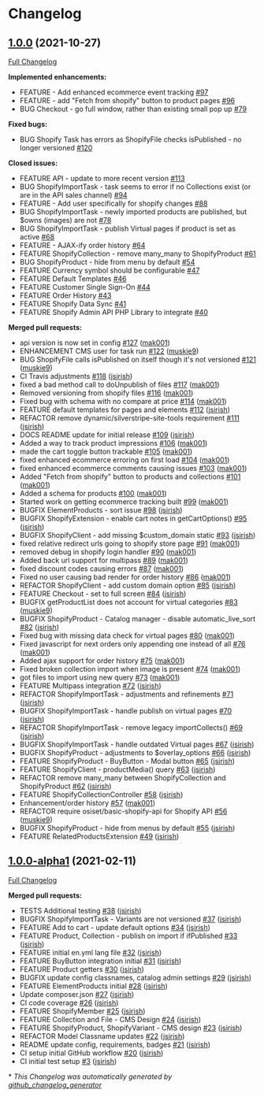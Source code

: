 # Changelog

## [1.0.0](https://github.com/dynamic/silverstripe-shopify/tree/1.0.0) (2021-10-27)

[Full Changelog](https://github.com/dynamic/silverstripe-shopify/compare/1.0.0-alpha1...1.0.0)

**Implemented enhancements:**

- FEATURE - Add enhanced ecommerce event tracking [\#97](https://github.com/dynamic/silverstripe-shopify/issues/97)
- FEATURE - add "Fetch from shopify" button to product pages [\#96](https://github.com/dynamic/silverstripe-shopify/issues/96)
- BUG Checkout - go full window, rather than existing small pop up [\#79](https://github.com/dynamic/silverstripe-shopify/issues/79)

**Fixed bugs:**

- BUG Shopify Task has errors as ShopifyFile checks isPublished - no longer versioned [\#120](https://github.com/dynamic/silverstripe-shopify/issues/120)

**Closed issues:**

- FEATURE API - update to more recent version [\#113](https://github.com/dynamic/silverstripe-shopify/issues/113)
- BUG ShopifyImportTask - task seems to error if no Collections exist \(or are in the API sales channel\) [\#94](https://github.com/dynamic/silverstripe-shopify/issues/94)
- FEATURE - Add user specifically for shopify changes [\#88](https://github.com/dynamic/silverstripe-shopify/issues/88)
- BUG ShopifyImportTask - newly imported products are published, but $owns \(images\) are not [\#78](https://github.com/dynamic/silverstripe-shopify/issues/78)
- BUG ShopifyImportTask - publish Virtual pages if product is set as active [\#68](https://github.com/dynamic/silverstripe-shopify/issues/68)
- FEATURE - AJAX-ify order history [\#64](https://github.com/dynamic/silverstripe-shopify/issues/64)
- FEATURE ShopifyCollection - remove many\_many to ShopifyProduct [\#61](https://github.com/dynamic/silverstripe-shopify/issues/61)
- BUG ShopifyProduct - hide from menu by default [\#54](https://github.com/dynamic/silverstripe-shopify/issues/54)
- FEATURE Currency symbol should be configurable [\#47](https://github.com/dynamic/silverstripe-shopify/issues/47)
- FEATURE Default Templates [\#46](https://github.com/dynamic/silverstripe-shopify/issues/46)
- FEATURE Customer Single Sign-On [\#44](https://github.com/dynamic/silverstripe-shopify/issues/44)
- FEATURE Order History [\#43](https://github.com/dynamic/silverstripe-shopify/issues/43)
- FEATURE Shopify Data Sync [\#41](https://github.com/dynamic/silverstripe-shopify/issues/41)
- FEATURE Shopify Admin API PHP Library to integrate [\#40](https://github.com/dynamic/silverstripe-shopify/issues/40)

**Merged pull requests:**

- api version is now set in config [\#127](https://github.com/dynamic/silverstripe-shopify/pull/127) ([mak001](https://github.com/mak001))
- ENHANCEMENT CMS user for task run [\#122](https://github.com/dynamic/silverstripe-shopify/pull/122) ([muskie9](https://github.com/muskie9))
- BUG ShopifyFile calls isPublished on itself though it's not versioned [\#121](https://github.com/dynamic/silverstripe-shopify/pull/121) ([muskie9](https://github.com/muskie9))
- CI Travis adjustments [\#118](https://github.com/dynamic/silverstripe-shopify/pull/118) ([jsirish](https://github.com/jsirish))
- fixed a bad method call to doUnpublish of files [\#117](https://github.com/dynamic/silverstripe-shopify/pull/117) ([mak001](https://github.com/mak001))
- Removed versioning from shopify files [\#116](https://github.com/dynamic/silverstripe-shopify/pull/116) ([mak001](https://github.com/mak001))
- Fixed bug with schema with no compare at price [\#114](https://github.com/dynamic/silverstripe-shopify/pull/114) ([mak001](https://github.com/mak001))
- FEATURE default templates for pages and elements [\#112](https://github.com/dynamic/silverstripe-shopify/pull/112) ([jsirish](https://github.com/jsirish))
- REFACTOR remove dynamic/silverstripe-site-tools requirement [\#111](https://github.com/dynamic/silverstripe-shopify/pull/111) ([jsirish](https://github.com/jsirish))
- DOCS README update for initial release [\#109](https://github.com/dynamic/silverstripe-shopify/pull/109) ([jsirish](https://github.com/jsirish))
- Added a way to track product impressions [\#106](https://github.com/dynamic/silverstripe-shopify/pull/106) ([mak001](https://github.com/mak001))
- made the cart toggle button trackable [\#105](https://github.com/dynamic/silverstripe-shopify/pull/105) ([mak001](https://github.com/mak001))
- fixed enhanced ecommerce erroring on first load [\#104](https://github.com/dynamic/silverstripe-shopify/pull/104) ([mak001](https://github.com/mak001))
- fixed enhanced ecommerce comments causing issues [\#103](https://github.com/dynamic/silverstripe-shopify/pull/103) ([mak001](https://github.com/mak001))
- Added "Fetch from shopify" button to products and collections [\#101](https://github.com/dynamic/silverstripe-shopify/pull/101) ([mak001](https://github.com/mak001))
- Added a schema for products [\#100](https://github.com/dynamic/silverstripe-shopify/pull/100) ([mak001](https://github.com/mak001))
- Started work on getting ecommerce tracking built [\#99](https://github.com/dynamic/silverstripe-shopify/pull/99) ([mak001](https://github.com/mak001))
- BUGFIX ElementProducts - sort issue [\#98](https://github.com/dynamic/silverstripe-shopify/pull/98) ([jsirish](https://github.com/jsirish))
- BUGFIX ShopifyExtension - enable cart notes in getCartOptions\(\) [\#95](https://github.com/dynamic/silverstripe-shopify/pull/95) ([jsirish](https://github.com/jsirish))
- BUGFIX ShopifyClient - add missing $custom\_domain static [\#93](https://github.com/dynamic/silverstripe-shopify/pull/93) ([jsirish](https://github.com/jsirish))
- fixed relative redirect urls going to shopify store page [\#91](https://github.com/dynamic/silverstripe-shopify/pull/91) ([mak001](https://github.com/mak001))
- removed debug in shopify login handler [\#90](https://github.com/dynamic/silverstripe-shopify/pull/90) ([mak001](https://github.com/mak001))
- Added back url support for multipass [\#89](https://github.com/dynamic/silverstripe-shopify/pull/89) ([mak001](https://github.com/mak001))
- fixed discount codes causing errors [\#87](https://github.com/dynamic/silverstripe-shopify/pull/87) ([mak001](https://github.com/mak001))
- Fixed no user causing bad render for order history [\#86](https://github.com/dynamic/silverstripe-shopify/pull/86) ([mak001](https://github.com/mak001))
- REFACTOR ShopifyClient - add custom domain option [\#85](https://github.com/dynamic/silverstripe-shopify/pull/85) ([jsirish](https://github.com/jsirish))
- FEATURE Checkout - set to full screen [\#84](https://github.com/dynamic/silverstripe-shopify/pull/84) ([jsirish](https://github.com/jsirish))
- BUGFIX getProductList does not account for virtual categories [\#83](https://github.com/dynamic/silverstripe-shopify/pull/83) ([muskie9](https://github.com/muskie9))
- BUGFIX ShopifyProduct - Catalog manager - disable automatic\_live\_sort [\#82](https://github.com/dynamic/silverstripe-shopify/pull/82) ([jsirish](https://github.com/jsirish))
- Fixed bug with missing data check for virtual pages [\#80](https://github.com/dynamic/silverstripe-shopify/pull/80) ([mak001](https://github.com/mak001))
- Fixed javascript for next orders only appending one instead of all [\#76](https://github.com/dynamic/silverstripe-shopify/pull/76) ([mak001](https://github.com/mak001))
- Added ajax support for order history [\#75](https://github.com/dynamic/silverstripe-shopify/pull/75) ([mak001](https://github.com/mak001))
- Fixed broken collection import when image is present [\#74](https://github.com/dynamic/silverstripe-shopify/pull/74) ([mak001](https://github.com/mak001))
- got files to import using new query [\#73](https://github.com/dynamic/silverstripe-shopify/pull/73) ([mak001](https://github.com/mak001))
- FEATURE Multipass integration [\#72](https://github.com/dynamic/silverstripe-shopify/pull/72) ([jsirish](https://github.com/jsirish))
- REFACTOR ShopifyImportTask - adjustments and refinements [\#71](https://github.com/dynamic/silverstripe-shopify/pull/71) ([jsirish](https://github.com/jsirish))
- BUGFIX ShopifyImportTask - handle publish on virtual pages [\#70](https://github.com/dynamic/silverstripe-shopify/pull/70) ([jsirish](https://github.com/jsirish))
- REFACTOR ShopifyImportTask - remove legacy importCollects\(\) [\#69](https://github.com/dynamic/silverstripe-shopify/pull/69) ([jsirish](https://github.com/jsirish))
- BUGFIX ShopifyImportTask - handle outdated Virtual pages [\#67](https://github.com/dynamic/silverstripe-shopify/pull/67) ([jsirish](https://github.com/jsirish))
- BUGFIX ShopifyProduct - adjustments to $overlay\_options [\#66](https://github.com/dynamic/silverstripe-shopify/pull/66) ([jsirish](https://github.com/jsirish))
- FEATURE ShopifyProduct - BuyButton - Modal button [\#65](https://github.com/dynamic/silverstripe-shopify/pull/65) ([jsirish](https://github.com/jsirish))
- FEATURE ShopifyClient - productMedia\(\) query [\#63](https://github.com/dynamic/silverstripe-shopify/pull/63) ([jsirish](https://github.com/jsirish))
- REFACTOR remove many\_many between ShopifyCollection and ShopifyProduct [\#62](https://github.com/dynamic/silverstripe-shopify/pull/62) ([jsirish](https://github.com/jsirish))
- FEATURE ShopifyCollectionController [\#58](https://github.com/dynamic/silverstripe-shopify/pull/58) ([jsirish](https://github.com/jsirish))
- Enhancement/order history [\#57](https://github.com/dynamic/silverstripe-shopify/pull/57) ([mak001](https://github.com/mak001))
- REFACTOR require osiset/basic-shopify-api for Shopify API [\#56](https://github.com/dynamic/silverstripe-shopify/pull/56) ([muskie9](https://github.com/muskie9))
- BUGFIX ShopifyProduct - hide from menus by default [\#55](https://github.com/dynamic/silverstripe-shopify/pull/55) ([jsirish](https://github.com/jsirish))
- FEATURE RelatedProductsExtension [\#49](https://github.com/dynamic/silverstripe-shopify/pull/49) ([jsirish](https://github.com/jsirish))

## [1.0.0-alpha1](https://github.com/dynamic/silverstripe-shopify/tree/1.0.0-alpha1) (2021-02-11)

[Full Changelog](https://github.com/dynamic/silverstripe-shopify/compare/c8b99471f90888f0c08a33e2e68847371328ec16...1.0.0-alpha1)

**Merged pull requests:**

- TESTS Additional testing [\#38](https://github.com/dynamic/silverstripe-shopify/pull/38) ([jsirish](https://github.com/jsirish))
- BUGFIX ShopifyImportTask - Variants are not versioned [\#37](https://github.com/dynamic/silverstripe-shopify/pull/37) ([jsirish](https://github.com/jsirish))
- FEATURE Add to cart - update default options [\#34](https://github.com/dynamic/silverstripe-shopify/pull/34) ([jsirish](https://github.com/jsirish))
- FEATURE Product, Collection - publish on import if ifPublished [\#33](https://github.com/dynamic/silverstripe-shopify/pull/33) ([jsirish](https://github.com/jsirish))
- FEATURE initial en.yml lang file [\#32](https://github.com/dynamic/silverstripe-shopify/pull/32) ([jsirish](https://github.com/jsirish))
- FEATURE BuyButton integration initial [\#31](https://github.com/dynamic/silverstripe-shopify/pull/31) ([jsirish](https://github.com/jsirish))
- FEATURE Product getters [\#30](https://github.com/dynamic/silverstripe-shopify/pull/30) ([jsirish](https://github.com/jsirish))
- BUGFIX update config classnames, catalog admin settings [\#29](https://github.com/dynamic/silverstripe-shopify/pull/29) ([jsirish](https://github.com/jsirish))
- FEATURE ElementProducts initial [\#28](https://github.com/dynamic/silverstripe-shopify/pull/28) ([jsirish](https://github.com/jsirish))
- Update composer.json [\#27](https://github.com/dynamic/silverstripe-shopify/pull/27) ([jsirish](https://github.com/jsirish))
- CI code coverage [\#26](https://github.com/dynamic/silverstripe-shopify/pull/26) ([jsirish](https://github.com/jsirish))
- FEATURE ShopifyMember [\#25](https://github.com/dynamic/silverstripe-shopify/pull/25) ([jsirish](https://github.com/jsirish))
- FEATURE Collection and File - CMS Design [\#24](https://github.com/dynamic/silverstripe-shopify/pull/24) ([jsirish](https://github.com/jsirish))
- FEATURE ShopifyProduct, ShopifyVariant - CMS design [\#23](https://github.com/dynamic/silverstripe-shopify/pull/23) ([jsirish](https://github.com/jsirish))
- REFACTOR Model Classname updates [\#22](https://github.com/dynamic/silverstripe-shopify/pull/22) ([jsirish](https://github.com/jsirish))
- README update config, requirements, badges [\#21](https://github.com/dynamic/silverstripe-shopify/pull/21) ([jsirish](https://github.com/jsirish))
- CI setup initial GitHub workflow [\#20](https://github.com/dynamic/silverstripe-shopify/pull/20) ([jsirish](https://github.com/jsirish))
- CI initial test setup [\#3](https://github.com/dynamic/silverstripe-shopify/pull/3) ([jsirish](https://github.com/jsirish))



\* *This Changelog was automatically generated by [github_changelog_generator](https://github.com/github-changelog-generator/github-changelog-generator)*
